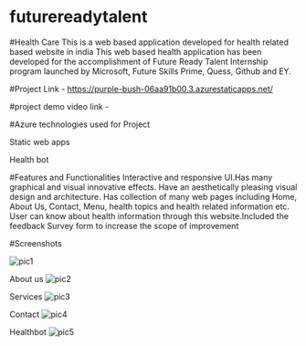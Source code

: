 # futurereadytalent
#Health Care
This is a web based application developed for health related based website in india
This web based health application has been developed for the accomplishment of Future Ready Talent Internship program launched by Microsoft, Future Skills Prime, Quess, Github and EY.

#Project Link - https://purple-bush-06aa91b00.3.azurestaticapps.net/

#project demo video link -

#Azure technologies used for Project

Static web apps

Health bot

#Features and Functionalities 
Interactive and responsive UI.Has many graphical and visual innovative effects.
Have an aesthetically pleasing visual design and architecture.
Has collection of many web pages including Home, About Us, Contact, Menu, health topics and health related information etc.
User can know about health information through this website.Included the feedback Survey form to increase the scope of improvement

#Screenshots

![pic1](https://github.com/bhosalesraya/futurereadytalent/assets/78893532/759648c2-ad67-4549-aeca-e2f957fae1a6)

About us
![pic2](https://github.com/bhosalesraya/futurereadytalent/assets/78893532/a7cfc2cd-2fbc-4a51-aead-830166c5e2a5)

Services
![pic3](https://github.com/bhosalesraya/futurereadytalent/assets/78893532/21e40b36-26d4-4ee5-8397-3418571daa20)

Contact
![pic4](https://github.com/bhosalesraya/futurereadytalent/assets/78893532/03892300-3d08-4934-9a59-a79a26ad95db)

Healthbot
![pic5](https://github.com/bhosalesraya/futurereadytalent/assets/78893532/d5d608cf-cf91-4c26-a97b-3e92360dd763)
